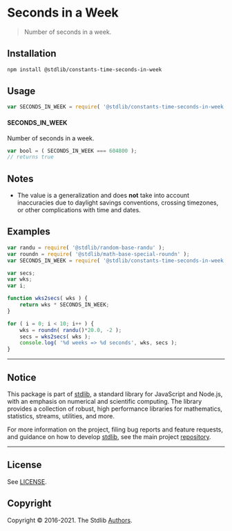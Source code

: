 <!--

@license Apache-2.0

Copyright (c) 2018 The Stdlib Authors.

Licensed under the Apache License, Version 2.0 (the "License");
you may not use this file except in compliance with the License.
You may obtain a copy of the License at

   http://www.apache.org/licenses/LICENSE-2.0

Unless required by applicable law or agreed to in writing, software
distributed under the License is distributed on an "AS IS" BASIS,
WITHOUT WARRANTIES OR CONDITIONS OF ANY KIND, either express or implied.
See the License for the specific language governing permissions and
limitations under the License.

-->

# Seconds in a Week

> Number of seconds in a week.

<section class="installation">

## Installation

```bash
npm install @stdlib/constants-time-seconds-in-week
```

</section>

<section class="usage">

## Usage

```javascript
var SECONDS_IN_WEEK = require( '@stdlib/constants-time-seconds-in-week' );
```

#### SECONDS_IN_WEEK

Number of seconds in a week.

```javascript
var bool = ( SECONDS_IN_WEEK === 604800 );
// returns true
```

</section>

<!-- /.usage -->

<section class="notes">

## Notes

-   The value is a generalization and does **not** take into account inaccuracies due to daylight savings conventions, crossing timezones, or other complications with time and dates. 

</section>

<!-- /.notes -->

<section class="examples">

## Examples

<!-- eslint no-undef: "error" -->

```javascript
var randu = require( '@stdlib/random-base-randu' );
var roundn = require( '@stdlib/math-base-special-roundn' );
var SECONDS_IN_WEEK = require( '@stdlib/constants-time-seconds-in-week' );

var secs;
var wks;
var i;

function wks2secs( wks ) {
    return wks * SECONDS_IN_WEEK;
}

for ( i = 0; i < 10; i++ ) {
    wks = roundn( randu()*20.0, -2 );
    secs = wks2secs( wks );
    console.log( '%d weeks => %d seconds', wks, secs );
}
```

</section>

<!-- /.examples -->


<section class="main-repo" >

* * *

## Notice

This package is part of [stdlib][stdlib], a standard library for JavaScript and Node.js, with an emphasis on numerical and scientific computing. The library provides a collection of robust, high performance libraries for mathematics, statistics, streams, utilities, and more.

For more information on the project, filing bug reports and feature requests, and guidance on how to develop [stdlib][stdlib], see the main project [repository][stdlib].

---

## License

See [LICENSE][stdlib-license].


## Copyright

Copyright &copy; 2016-2021. The Stdlib [Authors][stdlib-authors].

</section>

<!-- /.stdlib -->

<!-- Section for all links. Make sure to keep an empty line after the `section` element and another before the `/section` close. -->

<section class="links">

[stdlib]: https://github.com/stdlib-js/stdlib

[stdlib-authors]: https://github.com/stdlib-js/stdlib/graphs/contributors

[stdlib-license]: https://raw.githubusercontent.com/stdlib-js/constants-time-seconds-in-week/main/LICENSE

</section>

<!-- /.links -->
